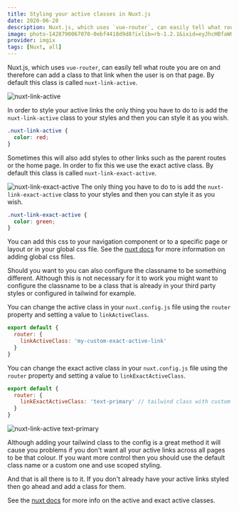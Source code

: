 ```yaml
---
title: Styling your active classes in Nuxt.js
date: 2020-06-28
description: Nuxt.js, which uses `vue-router`, can easily tell what route you are on and therefore can add a class to that link when the user is on that page. By default this class is called `nuxt-link-active`.
image: photo-1428790067070-0ebf4418d9d8?ixlib=rb-1.2.1&ixid=eyJhcHBfaWQiOjEyMDd9&auto=format&fit=crop
provider: imgix
tags: [Nuxt, all]
---
```


Nuxt.js, which uses `vue-router`, can easily tell what route you are on and therefore can add a class to that link when the user is on that page. By default this class is called `nuxt-link-active`.

![nuxt-link-active](https://user-images.githubusercontent.com/13063165/84566699-9328f280-ad73-11ea-8697-d1e08b5bd0f2.png)

In order to style your active links the only thing you have to do to is add the `nuxt-link-active` class to your styles and then you can style it as you wish.

```css
.nuxt-link-active {
  color: red;
}
```

Sometimes this will also add styles to other links such as the parent routes or the home page. In order to fix this we use the exact active class. By default this class is called `nuxt-link-exact-active`.

![nuxt-link-exact-active](https://user-images.githubusercontent.com/13063165/84566719-b6ec3880-ad73-11ea-9a5d-47e7e23de987.png) The only thing you have to do to is add the `nuxt-link-exact-active` class to your styles and then you can style it as you wish.

```css
.nuxt-link-exact-active {
  color: green;
}
```

You can add this css to your navigation component or to a specific page or layout or in your global css file. See the [nuxt docs](https://nuxtjs.org/api/configuration-css) for more information on adding global css files.

Should you want to you can also configure the classname to be something different. Although this is not necessary for it to work you might want to configure the classname to be a class that is already in your third party styles or configured in tailwind for example.

You can change the active class in your `nuxt.config.js` file using the `router` property and setting a value to `linkActiveClass`.

```javascript
export default {
  router: {
    linkActiveClass: 'my-custom-exact-active-link'
  }
}
```

You can change the exact active class in your `nuxt.config.js` file using the `router` property and setting a value to `linkExactActiveClass`.

```javascript
export default {
  router: {
    linkExactActiveClass: 'text-primary' // tailwind class with custom color
  }
}
```

![nuxt-link-active text-primary](https://user-images.githubusercontent.com/13063165/84566760-f2870280-ad73-11ea-8173-826ad4572478.png)

Although adding your tailwind class to the config is a great method it will cause you problems if you don't want all your active links across all pages to be that colour. If you want more control then you should use the default class name or a custom one and use scoped styling.

And that is all there is to it. If you don't already have your active links styled then go ahead and add a class for them.

See the [nuxt docs](https://nuxtjs.org/api/configuration-router#linkactiveclass) for more info on the active and exact active classes.
